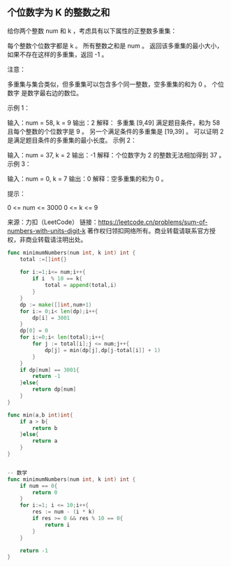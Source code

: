 ## 个位数字为 K 的整数之和
给你两个整数 num 和 k ，考虑具有以下属性的正整数多重集：

每个整数个位数字都是 k 。
所有整数之和是 num 。
返回该多重集的最小大小，如果不存在这样的多重集，返回 -1 。

注意：

多重集与集合类似，但多重集可以包含多个同一整数，空多重集的和为 0 。
个位数字 是数字最右边的数位。
 

示例 1：

输入：num = 58, k = 9
输出：2
解释：
多重集 [9,49] 满足题目条件，和为 58 且每个整数的个位数字是 9 。
另一个满足条件的多重集是 [19,39] 。
可以证明 2 是满足题目条件的多重集的最小长度。
示例 2：

输入：num = 37, k = 2
输出：-1
解释：个位数字为 2 的整数无法相加得到 37 。
示例 3：

输入：num = 0, k = 7
输出：0
解释：空多重集的和为 0 。
 

提示：

0 <= num <= 3000
0 <= k <= 9

来源：力扣（LeetCode）
链接：https://leetcode.cn/problems/sum-of-numbers-with-units-digit-k
著作权归领扣网络所有。商业转载请联系官方授权，非商业转载请注明出处。
```go
func minimumNumbers(num int, k int) int {
    total :=[]int{}
    
    for i:=1;i<= num;i++{
        if i  % 10 == k{
            total = append(total,i)        
        }
    }
    dp := make([]int,num+1)
    for i:= 0;i< len(dp);i++{
        dp[i] = 3001
    }
    dp[0] = 0
    for i:=0;i< len(total);i++{
        for j := total[i];j <= num;j++{
            dp[j] = min(dp[j],dp[j-total[i]] + 1) 
        }
    }
    if dp[num] == 3001{
        return -1
    }else{
        return dp[num]
    }
}

func min(a,b int)int{
    if a > b{
        return b
    }else{
        return a
    }
}


-- 数学
func minimumNumbers(num int, k int) int {
    if num == 0{
        return 0
    }
    for i:=1; i <= 10;i++{
        res := num - (i * k)
        if res >= 0 && res % 10 == 0{
            return i
        }
    }

    return -1
}


```
